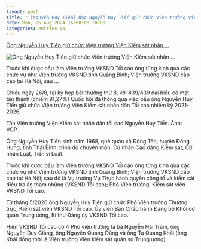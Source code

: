 ```yaml
---
layout: post
title: " [Nguyễn Huy Tiến] Ông Nguyễn Huy Tiến giữ chức Viện trưởng Viện Kiểm sát nhân ..."
date: Mon, 26 Aug 2024 16:00:00 +0700
categories: entries VN
---
```

[Ông Nguyễn Huy Tiến giữ chức Viện trưởng Viện Kiểm sát nhân ...](https://mekongasean.vn/ong-nguyen-huy-tien-giu-chuc-vien-truong-vien-kiem-sat-nhan-dan-toi-cao-32777.html)

![Ông Nguyễn Huy Tiến giữ chức Viện trưởng Viện Kiểm sát nhân ...](https://static-media-cdn.mekongasean.vn/stores/news_dataimages/2024/082024/26/16/in_social/268tienvksnd11-8186-17246623795161667922613-120240826165547.jpg?randTime=1724715151)

Trước khi được bầu làm Viện trưởng VKSND Tối cao ông từng kinh qua các chức vụ như Viện trưởng VKSND tỉnh Quảng Bình; Viện trưởng VKSND cấp cao tại Hà Nội; sau ...

Chiều ngày 26/8, tại kỳ họp bất thường thứ 8, với 439/439 đại biểu có mặt tán thành (chiếm 91,27%) Quốc hội đã thông qua việc bầu ông Nguyễn Huy Tiến giữ chức Viện trưởng Viện Kiểm sát nhân dân Tối cao nhiệm kỳ 2021-2026.

Tân Viện trưởng Viện Kiểm sát nhân dân tối cao Nguyễn Huy Tiến. Ảnh: VGP.

Ông Nguyễn Huy Tiến sinh năm 1968, quê quán xã Đông Tân, huyện Đông Hưng, tỉnh Thái Bình, trình độ chuyên môn: Cử nhân Cao đẳng Kiểm sát, Cử nhân Luật, Tiến sĩ Luật.

Trước khi được bầu làm Viện trưởng VKSND Tối cao ông từng kinh qua các chức vụ như Viện trưởng VKSND tỉnh Quảng Bình; Viện trưởng VKSND cấp cao tại Hà Nội; sau đó là Vụ trưởng Vụ Thực hành quyền công tố và kiểm sát điều tra án tham nhũng (VKSND Tối cao); Phó Viện trưởng, Kiểm sát viên VKSND Tối cao.

Từ tháng 5/2020 ông Nguyễn Huy Tiến giữ chức Phó Viện trưởng Thường trực, Kiểm sát viên VKSND Tối cao, Ủy viên Ban Chấp hành Đảng bộ Khối cơ quan Trung ương, Bí thư Đảng ủy VKSND Tối cao.

Hiện VKSND Tối cao có 4 Phó viện trưởng là bà Nguyễn Hải Trâm, ông Nguyễn Duy Giảng, ông Nguyễn Quang Dũng và ông Tạ Quang Khải (ông Khải đồng thời là Viện trưởng Viện kiểm sát quân sự Trung ương).

